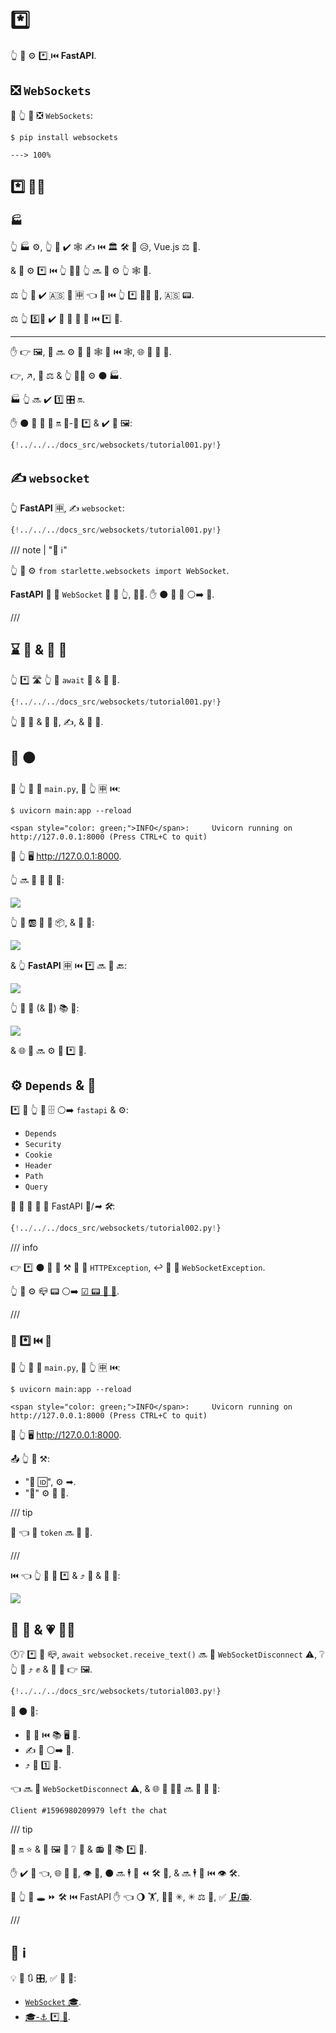 #  *️⃣

👆 💪 ⚙️ <a href="https://developer.mozilla.org/en-US/docs/Web/API/WebSockets_API" class="external-link" target="_blank"> *️⃣ </a> ⏮️ **FastAPI**.

## ❎ `WebSockets`

🥇 👆 💪 ❎ `WebSockets`:

<div class="termy">

```console
$ pip install websockets

---> 100%
```

</div>

##  *️⃣ 👩‍💻

### 🏭

👆 🏭 ⚙️, 👆 🎲 ✔️ 🕸 ✍ ⏮️ 🏛 🛠️ 💖 😥, Vue.js ⚖️ 📐.

&amp; 🔗 ⚙️ *️⃣ ⏮️ 👆 👩‍💻 👆 🔜 🎲 ⚙️ 👆 🕸 🚙.

⚖️ 👆 💪 ✔️ 🇦🇸 📱 🈸 👈 🔗 ⏮️ 👆 *️⃣ 👩‍💻 🔗, 🇦🇸 📟.

⚖️ 👆 5️⃣📆 ✔️ 🙆 🎏 🌌 🔗 ⏮️ *️⃣ 🔗.

---

✋️ 👉 🖼, 👥 🔜 ⚙️ 📶 🙅 🕸 📄 ⏮️ 🕸, 🌐 🔘 📏 🎻.

👉, ↗️, 🚫 ⚖ &amp; 👆 🚫🔜 ⚙️ ⚫️ 🏭.

🏭 👆 🔜 ✔️ 1️⃣ 🎛 🔛.

✋️ ⚫️ 🙅 🌌 🎯 🔛 💽-🚄 *️⃣ &amp; ✔️ 👷 🖼:

```Python hl_lines="2  6-38  41-43"
{!../../../docs_src/websockets/tutorial001.py!}
```

## ✍ `websocket`

👆 **FastAPI** 🈸, ✍ `websocket`:

```Python hl_lines="1  46-47"
{!../../../docs_src/websockets/tutorial001.py!}
```

/// note | "📡 ℹ"

👆 💪 ⚙️ `from starlette.websockets import WebSocket`.

**FastAPI** 🚚 🎏 `WebSocket` 🔗 🏪 👆, 👩‍💻. ✋️ ⚫️ 👟 🔗 ⚪️➡️ 💃.

///

## ⌛ 📧 &amp; 📨 📧

👆 *️⃣ 🛣 👆 💪 `await` 📧 &amp; 📨 📧.

```Python hl_lines="48-52"
{!../../../docs_src/websockets/tutorial001.py!}
```

👆 💪 📨 &amp; 📨 💱, ✍, &amp; 🎻 💽.

## 🔄 ⚫️

🚥 👆 📁 📛 `main.py`, 🏃 👆 🈸 ⏮️:

<div class="termy">

```console
$ uvicorn main:app --reload

<span style="color: green;">INFO</span>:     Uvicorn running on http://127.0.0.1:8000 (Press CTRL+C to quit)
```

</div>

📂 👆 🖥 <a href="http://127.0.0.1:8000" class="external-link" target="_blank">http://127.0.0.1:8000</a>.

👆 🔜 👀 🙅 📃 💖:

<img src="/img/tutorial/websockets/image01.png">

👆 💪 🆎 📧 🔢 📦, &amp; 📨 👫:

<img src="/img/tutorial/websockets/image02.png">

&amp; 👆 **FastAPI** 🈸 ⏮️ *️⃣ 🔜 📨 🔙:

<img src="/img/tutorial/websockets/image03.png">

👆 💪 📨 (&amp; 📨) 📚 📧:

<img src="/img/tutorial/websockets/image04.png">

&amp; 🌐 👫 🔜 ⚙️ 🎏 *️⃣ 🔗.

## ⚙️ `Depends` &amp; 🎏

*️⃣ 🔗 👆 💪 🗄 ⚪️➡️ `fastapi` &amp; ⚙️:

* `Depends`
* `Security`
* `Cookie`
* `Header`
* `Path`
* `Query`

👫 👷 🎏 🌌 🎏 FastAPI 🔗/*➡ 🛠️*:

```Python hl_lines="66-77  76-91"
{!../../../docs_src/websockets/tutorial002.py!}
```

/// info

👉 *️⃣ ⚫️ 🚫 🤙 ⚒ 🔑 🤚 `HTTPException`, ↩️ 👥 🤚 `WebSocketException`.

👆 💪 ⚙️ 📪 📟 ⚪️➡️ <a href="https://tools.ietf.org/html/rfc6455#section-7.4.1" class="external-link" target="_blank">☑ 📟 🔬 🔧</a>.

///

### 🔄 *️⃣ ⏮️ 🔗

🚥 👆 📁 📛 `main.py`, 🏃 👆 🈸 ⏮️:

<div class="termy">

```console
$ uvicorn main:app --reload

<span style="color: green;">INFO</span>:     Uvicorn running on http://127.0.0.1:8000 (Press CTRL+C to quit)
```

</div>

📂 👆 🖥 <a href="http://127.0.0.1:8000" class="external-link" target="_blank">http://127.0.0.1:8000</a>.

📤 👆 💪 ⚒:

*  "🏬 🆔", ⚙️ ➡.
*  "🤝" ⚙️ 🔢 🔢.

/// tip

👀 👈 🔢 `token` 🔜 🍵 🔗.

///

⏮️ 👈 👆 💪 🔗 *️⃣ &amp; ⤴️ 📨 &amp; 📨 📧:

<img src="/img/tutorial/websockets/image05.png">

## 🚚 🔀 &amp; 💗 👩‍💻

🕐❔ *️⃣ 🔗 📪, `await websocket.receive_text()` 🔜 🤚 `WebSocketDisconnect` ⚠, ❔ 👆 💪 ⤴️ ✊ &amp; 🍵 💖 👉 🖼.

```Python hl_lines="81-83"
{!../../../docs_src/websockets/tutorial003.py!}
```

🔄 ⚫️ 👅:

* 📂 📱 ⏮️ 📚 🖥 📑.
* ✍ 📧 ⚪️➡️ 👫.
* ⤴️ 🔐 1️⃣ 📑.

👈 🔜 🤚 `WebSocketDisconnect` ⚠, &amp; 🌐 🎏 👩‍💻 🔜 📨 📧 💖:

```
Client #1596980209979 left the chat
```

/// tip

📱 🔛 ⭐ &amp; 🙅 🖼 🎦 ❔ 🍵 &amp; 📻 📧 📚 *️⃣ 🔗.

✋️ ✔️ 🤯 👈, 🌐 🍵 💾, 👁 📇, ⚫️ 🔜 🕴 👷 ⏪ 🛠️ 🏃, &amp; 🔜 🕴 👷 ⏮️ 👁 🛠️.

🚥 👆 💪 🕳 ⏩ 🛠️ ⏮️ FastAPI ✋️ 👈 🌖 🏋️, 🐕‍🦺 ✳, ✳ ⚖️ 🎏, ✅ <a href="https://github.com/encode/broadcaster" class="external-link" target="_blank">🗜/📻</a>.

///

## 🌅 ℹ

💡 🌅 🔃 🎛, ✅ 💃 🧾:

* <a href="https://www.starlette.io/websockets/" class="external-link" target="_blank"> `WebSocket` 🎓</a>.
* <a href="https://www.starlette.io/endpoints/#websocketendpoint" class="external-link" target="_blank">🎓-⚓️ *️⃣ 🚚</a>.
